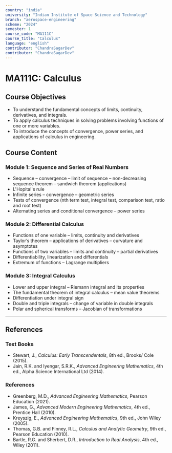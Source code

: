 ```yaml
---
country: "india"
university: "Indian Institute of Space Science and Technology"
branch: "aerospace-engineering"
scheme: "2024"
semester: 1
course_code: "MA111C"
course_title: "Calculus"
language: "english"
contributor: "ChandraSagarDev"
contributor: "ChandraSagarDev"
---
```


# MA111C: Calculus

## Course Objectives
* To understand the fundamental concepts of limits, continuity, derivatives, and integrals.
* To apply calculus techniques in solving problems involving functions of one or more variables.
* To introduce the concepts of convergence, power series, and applications of calculus in engineering.

## Course Content

### Module 1: Sequence and Series of Real Numbers
* Sequence – convergence – limit of sequence – non-decreasing sequence theorem – sandwich theorem (applications)
* L'Hopital's rule
* Infinite series – convergence – geometric series
* Tests of convergence (nth term test, integral test, comparison test, ratio and root test)
* Alternating series and conditional convergence – power series

### Module 2: Differential Calculus
* Functions of one variable – limits, continuity and derivatives
* Taylor’s theorem – applications of derivatives – curvature and asymptotes
* Functions of two variables – limits and continuity – partial derivatives
* Differentiability, linearization and differentials
* Extremum of functions – Lagrange multipliers

### Module 3: Integral Calculus
* Lower and upper integral – Riemann integral and its properties
* The fundamental theorem of integral calculus – mean value theorems
* Differentiation under integral sign
* Double and triple integrals – change of variable in double integrals
* Polar and spherical transforms – Jacobian of transformations

---

## References

### Text Books
* Stewart, J., *Calculus: Early Transcendentals*, 8th ed., Brooks/ Cole (2015).  
* Jain, R.K. and Iyengar, S.R.K., *Advanced Engineering Mathematics*, 4th ed., Alpha Science International Ltd (2014).  

### References
* Greenberg, M.D., *Advanced Engineering Mathematics*, Pearson Education (2021).  
* James, G., *Advanced Modern Engineering Mathematics*, 4th ed., Prentice Hall (2010).  
* Kreyszig, E., *Advanced Engineering Mathematics*, 9th ed., John Wiley (2005).  
* Thomas, G.B. and Finney, R.L., *Calculus and Analytic Geometry*, 9th ed., Pearson Education (2010).  
* Bartle, R.G. and Sherbert, D.R., *Introduction to Real Analysis*, 4th ed., Wiley (2011).
